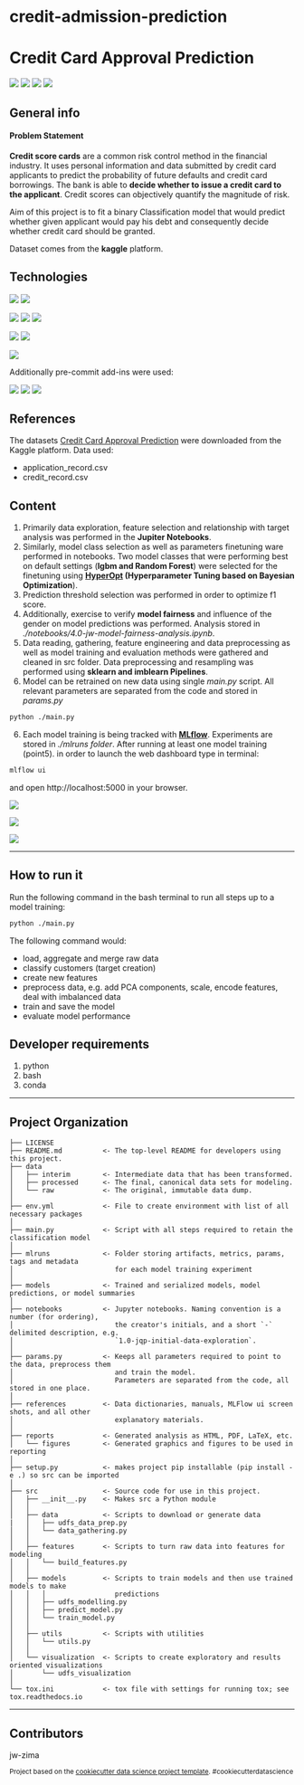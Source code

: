 # credit-admission-prediction
# Credit Card Approval Prediction
<p align="left">
    <a alt="EDA">
        <img src="https://img.shields.io/badge/%20-EDA%20-orange" /></a>
    <a alt="Classification">
        <img src="https://img.shields.io/badge/%20-Classification%20-orange" /></a>
    <a alt="Experiment tracking">
        <img src="https://img.shields.io/badge/%20-Experiment%20tracking%20-orange" /></a>
    <a alt="Model fairness">
        <img src="https://img.shields.io/badge/%20-Model%20fairness%20-orange" /></a>
</p>

## General info

#### Problem Statement
**Credit score cards** are a common risk control method in the financial industry. It uses personal information and data submitted by credit card applicants to predict the probability of future defaults and credit card borrowings. The bank is able to **decide whether to issue a credit card to the applicant**. Credit scores can objectively quantify the magnitude of risk.

Aim of this project is to fit a binary Classification model that would predict whether given applicant would pay his debt and consequently decide whether credit card should be granted.

Dataset comes from the **kaggle** platform.

## Technologies

<p align="left">
    <a alt="Jupyter Notebook">
        <img src="https://img.shields.io/badge/%20-Jupyter%20Notebook%20-blue" /></a>
    <a alt="python">
        <img src="https://img.shields.io/badge/%20-python%20-blue" /></a>
  </p>
  <p align="left">
    <a alt="lgbm">
        <img src="https://img.shields.io/badge/%20-lgbm%20-blue" /></a>
    <a alt="Random Forest">
        <img src="https://img.shields.io/badge/%20-Random%20Forest%20-blue" /></a>
    <a alt="HyperOpt">
        <img src="https://img.shields.io/badge/%20-HyperOpt%20-blue" /></a>
    </p>
    <p align="left">
    <a alt="sklearn Pipeline">
        <img src="https://img.shields.io/badge/%20-sklearn%20Pipeline%20-blue" /></a>
    <a alt="imblearn Pipeline">
        <img src="https://img.shields.io/badge/%20-sklearn%20Pipeline%20-blue" /></a>
</p>
<p align="left">
<a alt="MLflow">
    <img src="https://img.shields.io/badge/%20-MLflow%20-blue" /></a>
</p>

Additionally pre-commit add-ins were used:
<p align="left">
    <a alt="flake8">
        <img src="https://img.shields.io/badge/%20-flake8%20-steelblue" /></a>
    <a alt="isort">
        <img src="https://img.shields.io/badge/%20-isort%20-steelblue" /></a>
    <a alt="interrogate">
        <img src="https://img.shields.io/badge/%20-interrogate%20-steelblue" /></a>
</p>

## References

The datasets [Credit Card Approval Prediction](https://www.kaggle.com/datasets/rikdifos/credit-card-approval-prediction) were downloaded from the Kaggle platform. Data used:
* application_record.csv
* credit_record.csv

## Content

1. Primarily data exploration, feature selection and relationship with target analysis was performed in the **Jupiter Notebooks**.
2. Similarly, model class selection as well as parameters finetuning ware performed in notebooks. Two model classes that were performing best on default settings (**lgbm and Random Forest**) were selected for the finetuning using **[HyperOpt](http://hyperopt.github.io/hyperopt/) (Hyperparameter Tuning based on Bayesian Optimization**).
3. Prediction threshold selection was performed in order to optimize f1 score.
4. Additionally, exercise to verify **model fairness** and influence of the gender on model predictions was performed. Analysis stored in *./notebooks/4.0-jw-model-fairness-analysis.ipynb*.
4. Data reading, gathering, feature engineering and data preprocessing as well as model training and evaluation methods were gathered and cleaned in src folder.
Data preprocessing and resampling was performed using **sklearn and imblearn Pipelines**.
5. Model can be retrained on new data using single *main.py* script.
All relevant parameters are separated from the code and stored in *params.py*
```zsh
python ./main.py
```
6. Each model training is being tracked with **[MLflow](https://www.mlflow.org/)**. Experiments are stored in *./mlruns folder*. After running at least one model training (point5). in order to launch the web dashboard type in terminal:
```zsh
mlflow ui
```
and open  http://localhost:5000 in your browser.

![](/references/MLflow1.PNG)

![](/references/MLflow2.PNG)

![](/references/MLflow3.PNG)

--------

## How to run it
Run the following command in the bash terminal to run all steps up to a model training:

```zsh
python ./main.py
```
The following command would:
* load, aggregate and merge raw data
* classify customers (target creation)
* create new features
* preprocess data, e.g. add PCA components, scale, encode features, deal with imbalanced data
* train and save the model
* evaluate model performance

## Developer requirements

1. python
2. bash
3. conda
________________

## Project Organization

    ├── LICENSE
    ├── README.md          <- The top-level README for developers using this project.
    ├── data
    │   ├── interim        <- Intermediate data that has been transformed.
    │   ├── processed      <- The final, canonical data sets for modeling.
    │   └── raw            <- The original, immutable data dump.
    │
    ├── env.yml            <- File to create environment with list of all necessary packages
    │
    ├── main.py            <- Script with all steps required to retain the classification model
    │
    ├── mlruns             <- Folder storing artifacts, metrics, params, tags and metadata
    │                         for each model training experiment
    │
    ├── models             <- Trained and serialized models, model predictions, or model summaries
    │
    ├── notebooks          <- Jupyter notebooks. Naming convention is a number (for ordering),
    │                         the creator's initials, and a short `-` delimited description, e.g.
    │                         `1.0-jqp-initial-data-exploration`.
    │
    ├── params.py          <- Keeps all parameters required to point to the data, preprocess them
    │                         and train the model.
    │                         Parameters are separated from the code, all stored in one place.
    │
    ├── references         <- Data dictionaries, manuals, MLFlow ui screen shots, and all other
    │                         explanatory materials.
    │
    ├── reports            <- Generated analysis as HTML, PDF, LaTeX, etc.
    │   └── figures        <- Generated graphics and figures to be used in reporting
    │
    ├── setup.py           <- makes project pip installable (pip install -e .) so src can be imported
    │
    ├── src                <- Source code for use in this project.
    │   ├── __init__.py    <- Makes src a Python module
    │   │
    │   ├── data           <- Scripts to download or generate data
    |   │   ├── udfs_data_prep.py
    │   │   └── data_gathering.py
    │   │
    │   ├── features       <- Scripts to turn raw data into features for modeling
    │   │   └── build_features.py
    │   │
    │   ├── models         <- Scripts to train models and then use trained models to make
    │   │   │                 predictions
    │   │   ├── udfs_modelling.py
    │   │   ├── predict_model.py
    │   │   └── train_model.py
    │   │
    │   ├── utils          <- Scripts with utilities
    │   │   └── utils.py
    │   │
    │   └── visualization  <- Scripts to create exploratory and results oriented visualizations
    │       └── udfs_visualization
    │
    └── tox.ini            <- tox file with settings for running tox; see tox.readthedocs.io

--------
## Contributors

jw-zima


<p><small>Project based on the <a target="_blank" href="https://drivendata.github.io/cookiecutter-data-science/">cookiecutter data science project template</a>. #cookiecutterdatascience</small></p>
